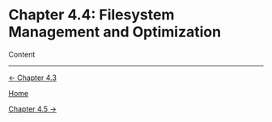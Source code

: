 # Chapter 4.4: Filesystem Management and Optimization

Content

---

[← Chapter 4.3](Chapter%204%20%20ff5ee.md)

[Home](../../AiredDev%20b02d5/Notes%20on%20M%2061e3e.md)

[Chapter 4.5 →](Chapter%204%20%208f265.md)